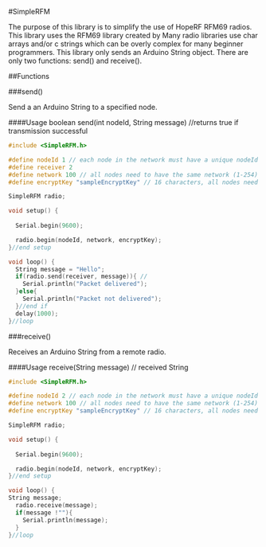 #SimpleRFM

The purpose of this library is to simplify the use of HopeRF RFM69 radios. This library uses the RFM69 library created by
Many radio libraries use char arrays and/or c strings which can be overly complex for many beginner programmers.
This library only sends an Arduino String object. There are only two functions: send() and receive().

##Functions

###send()

Send a an Arduino String to a specified node.

####Usage
boolean send(int nodeId, String message) //returns true if transmission successful
```c++
#include <SimpleRFM.h>

#define nodeId 1 // each node in the network must have a unique nodeId (1-254)
#define receiver 2 
#define network 100 // all nodes need to have the same network (1-254)
#define encryptKey "sampleEncryptKey" // 16 characters, all nodes need to have the same encryptKey

SimpleRFM radio;

void setup() {
  
  Serial.begin(9600);

  radio.begin(nodeId, network, encryptKey);
}//end setup

void loop() {
  String message = "Hello";
  if(radio.send(receiver, message)){ //
	Serial.println("Packet delivered");
  }else{
	Serial.println("Packet not delivered");
  }//end if
  delay(1000);
}//loop
```

###receive()

Receives an Arduino String from a remote radio.

####Usage
receive(String message) // received String
```c++
#include <SimpleRFM.h>

#define nodeId 2 // each node in the network must have a unique nodeId (1-254)
#define network 100 // all nodes need to have the same network (1-254)
#define encryptKey "sampleEncryptKey" // 16 characters, all nodes need to have the same encryptKey

SimpleRFM radio;

void setup() {
  
  Serial.begin(9600);

  radio.begin(nodeId, network, encryptKey);
}//end setup

void loop() {
String message;
  radio.receive(message);
  if(message !""){
    Serial.println(message);
  }
}//loop
```
